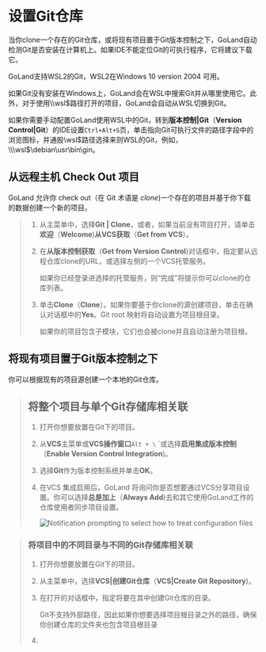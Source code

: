 # 设置Git仓库

 当你clone一个存在的Git仓库，或将现有项目置于Git版本控制之下，GoLand自动检测Git是否安装在计算机上。如果IDE不能定位Git的可执行程序，它将建议下载它。

GoLand支持WSL2的Git，WSL2在Windows 10 version 2004 可用。

如果Git没有安装在Windows上，GoLand会在WSL中搜索Git并从哪里使用它。此外，对于使用\\\wsl$路径打开的项目，GoLand会自动从WSL切换到Git。

如果你需要手动配置GoLand使用WSL中的Git，转到**版本控制|Git**（**Version Control|Git**）的IDE设置`Ctrl+Alt+S`页，单击指向Git可执行文件的路径字段中的浏览图标，并通股\\wsl$路径选择来则WSL的Git，例如，\\\wsl$\debian\usr\bin\gin。

## 从远程主机 Check Out 项目

GoLand 允许你 check out（在 Git 术语是 *clone*)一个存在的项目并基于你下载的数据创建一个新的项目。

> 1. 从主菜单中，选择**Git | Clone**，或者，如果当前没有项目打开，请单击**欢迎**（**Welcome**)**从VCS获取**（**Get from VCS**）。
>
> 2. 在**从版本控制获取**（**Get from Version Control**)对话框中，指定要从远程仓库clone的URL，或选择左侧的一个VCS托管服务。
>
>    如果你已经登录进选择的托管服务，则“完成”将提示你可以clone的仓库列表。
>
> 3. 单击**Clone**（**Clone**）。如果你要基于你clone的源创建项目，单击在确认对话框中的**Yes**。Git root 映射将自动设置为项目根目录。
>
>    如果你的项目包含子模块，它们也会被clone并且自动注册为项目根。

## 将现有项目置于Git版本控制之下

你可以根据现有的项目源创建一个本地的Git仓库。

> ## 将整个项目与单个Git存储库相关联
>
> 1. 打开你想要放置在Git下的项目。
>
> 2. 从**VCS**主菜单或**VCS操作窗口**`Alt + \` `或选择**启用集成版本控制**（**Enable Version Control Integration**)。
>
> 3. 选择**Git**作为版本控制系统并单击**OK**。
>
> 4. 在VCS 集成启用后，GoLand 将询问你是否想要通过VCS分享项目设置。你可以选择**总是加上**（**Always Add**)去和其它使用GoLand工作的仓库使用者同步项目设置。
>
>    ![Notification prompting to select how to treat configuration files](https://resources.jetbrains.com/help/img/idea/2021.3/sharing-project-notification.png)

> ### 将项目中的不同目录与不同的Git存储库相关联
>
> 1. 打开你想要放置在Git下的项目。
>
> 2. 从主菜单中，选择**VCS|创建Git仓库**（**VCS|Create Git Repository**)。
>
> 3. 在打开的对话框中，指定将要在其中创建Git仓库的目录。
>
>    Git不支持外部路径，因此如果你想要选择项目根目录之外的路径，确保你创建仓库的文件夹也包含项目根目录
>
> 4. 



